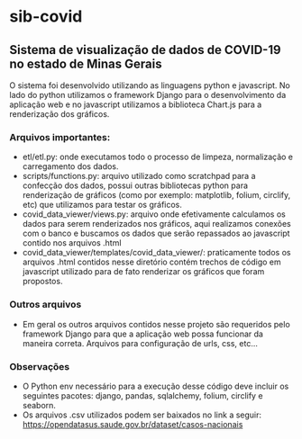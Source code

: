 # sib-covid
## Sistema de visualização de dados de COVID-19 no estado de Minas Gerais

O sistema foi desenvolvido utilizando as linguagens python e javascript. No lado do python utilizamos o framework Django para o desenvolvimento da aplicação web e no javascript utilizamos a biblioteca Chart.js para a renderização dos gráficos.


### Arquivos importantes:
- etl/etl.py: onde executamos todo o processo de limpeza, normalização e carregamento dos dados.
- scripts/functions.py: arquivo utilizado como scratchpad para a confecção dos dados, possui outras bibliotecas python para renderização de gráficos (como por exemplo: matplotlib, folium, circlify, etc) que utilizamos para testar os gráficos.
- covid_data_viewer/views.py: arquivo onde efetivamente calculamos os dados para serem renderizados nos gráficos, aqui realizamos conexões com o banco e buscamos os dados que serão repassados ao javascript contido nos arquivos .html
- covid_data_viewer/templates/covid_data_viewer/: praticamente todos os arquivos .html contidos nesse diretório contém trechos de código em javascript utilizado para de fato renderizar os gráficos que foram propostos.

### Outros arquivos
- Em geral os outros arquivos contidos nesse projeto são requeridos pelo framework Django para que a aplicação web possa funcionar da maneira correta. Arquivos para configuração de urls, css, etc...

### Observações
- O Python env necessário para a execução desse código deve incluir os seguintes pacotes: django, pandas, sqlalchemy, folium, circlify e seaborn.
- Os arquivos .csv utilizados podem ser baixados no link a seguir: https://opendatasus.saude.gov.br/dataset/casos-nacionais
